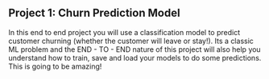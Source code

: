 ## Project 1: Churn Prediction Model
In this end to end project you will use a classification model to predict customer churning (whether the customer will leave or stay!). Its a classic ML problem and the END - TO - END nature of this project will also help you understand how to train, save and load your models to do some predictions. This is going to be amazing!
